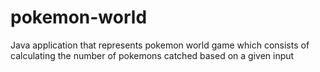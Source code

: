 # pokemon-world
Java application that represents pokemon world game which consists of calculating the number of pokemons catched based on a given input
